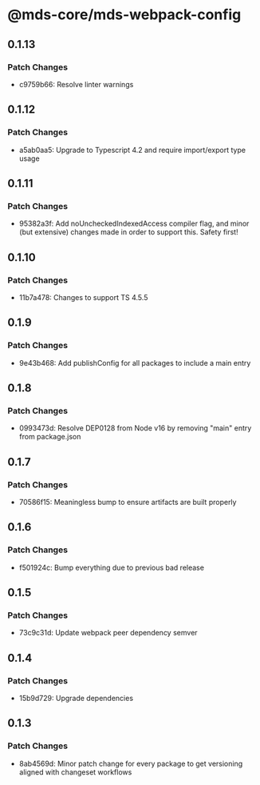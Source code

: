 # @mds-core/mds-webpack-config

## 0.1.13

### Patch Changes

- c9759b66: Resolve linter warnings

## 0.1.12

### Patch Changes

- a5ab0aa5: Upgrade to Typescript 4.2 and require import/export type usage

## 0.1.11

### Patch Changes

- 95382a3f: Add noUncheckedIndexedAccess compiler flag, and minor (but extensive) changes made in order to support this. Safety first!

## 0.1.10

### Patch Changes

- 11b7a478: Changes to support TS 4.5.5

## 0.1.9

### Patch Changes

- 9e43b468: Add publishConfig for all packages to include a main entry

## 0.1.8

### Patch Changes

- 0993473d: Resolve DEP0128 from Node v16 by removing "main" entry from package.json

## 0.1.7

### Patch Changes

- 70586f15: Meaningless bump to ensure artifacts are built properly

## 0.1.6

### Patch Changes

- f501924c: Bump everything due to previous bad release

## 0.1.5

### Patch Changes

- 73c9c31d: Update webpack peer dependency semver

## 0.1.4

### Patch Changes

- 15b9d729: Upgrade dependencies

## 0.1.3

### Patch Changes

- 8ab4569d: Minor patch change for every package to get versioning aligned with changeset workflows
